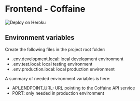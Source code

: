 # Frontend - Coffaine

![Deploy on Heroku](https://github.com/Proyecto-FIS/frontend/workflows/Deploy%20on%20Heroku/badge.svg)

## Environment variables
Create the following files in the project root folder:
- .env.development.local: local development environment
- .env.test.local: local testing environment
- .env.production.local: local production environment

A summary of needed environment variables is here:
- API_ENDPOINT_URL: URL pointing to the Coffaine API service
- PORT: only needed in production environment 

